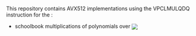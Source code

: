 This repository contains AVX512 implementations using the VPCLMULQDQ instruction for the :
* schoolbook multiplications of polynomials over <img src="https://render.githubusercontent.com/render/math?math=\mathbb F_{2}[X]/(X^n-1)" valign="middle">

